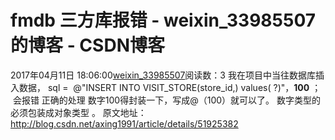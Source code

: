 # fmdb 三方库报错 - weixin_33985507的博客 - CSDN博客
2017年04月11日 18:06:00[weixin_33985507](https://me.csdn.net/weixin_33985507)阅读数：3
我在项目中当往数据库插入数据，
sql =  @"INSERT INTO VISIT_STORE(store_id,) values( ?)"，**100** ；
 会报错
正确的处理
数字100得封装一下，写成@（100）就可以了。
数字类型的必须包装成对象类型 。
原文地址：
http://blog.csdn.net/axing1991/article/details/51925382
